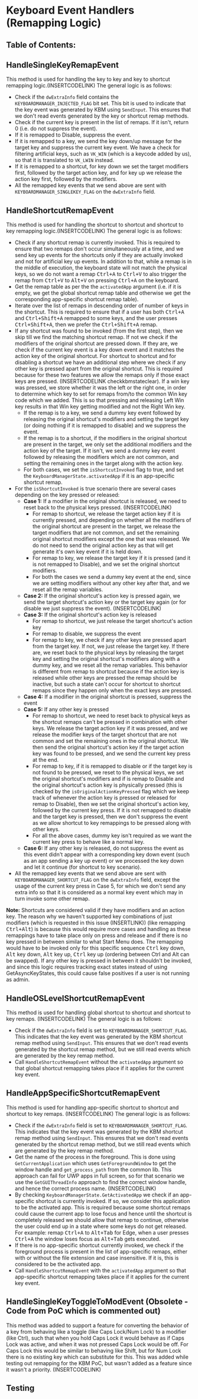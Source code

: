 # Keyboard Event Handlers (Remapping Logic)

## Table of Contents:

## HandleSingleKeyRemapEvent
This method is used for handling the key to key and key to shortcut remapping logic.(INSERTCODELINK) The general logic is as follows:
- Check if the `dwExtraInfo` field contains the `KEYBOARDMANAGER_INJECTED_FLAG` bit set. This bit is used to indicate that the key event was generated by KBM using `SendInput`. This ensures that we don't read events generated by the key or shortcut remap methods.
- Check if the current key is present in the list of remaps. If it isn't, return 0 (i.e. do not suppress the event).
- If it is remapped to Disable, suppress the event.
- If it is remapped to a key, we send the key down/up message for the target key and suppress the current key event. We have a check for filtering artificial keys, such as `VK_WIN` (which is a keycode added by us), so that it is translated to `VK_LWIN` instead.
- If it is remapped to a shortcut, for key down we set the target modifiers first, followed by the target action key, and for key up we release the action key first, followed by the modifiers.
- All the remapped key events that we send above are sent with `KEYBOARDMANAGER_SINGLEKEY_FLAG` on the `dwExtraInfo` field.

## HandleShortcutRemapEvent
This method is used for handling the shortcut to shortcut and shortcut to key remapping logic.(INSERTCODELINK) The general logic is as follows:
- Check if any shortcut remap is currently invoked. This is required to ensure that two remaps don't occur simultaneously at a time, and we send key up events for the shortcuts only if they are actually invoked and not for artificial key up events. In addition to that, while a remap is in the middle of execution, the keyboard state will not match the physical keys, so we do not want a remap <kbd>Ctrl+A</kbd> to <kbd>Ctrl+V</kbd> to also trigger the remap from <kbd>Ctrl+V</kbd> to <kbd>Alt+V</kbd> on pressing <kbd>Ctrl+A</kbd> on the keyboard.
- Get the remap table as per the the `activatedApp` argument (i.e. if it is empty, we get the global shortcut remap table and otherwise we get the corresponding app-specific shortcut remap table).
- Iterate over the list of remaps in descending order of number of keys in the shortcut. This is required to ensure that if a user has both <kbd>Ctrl+A</kbd> and <kbd>Ctrl+Shift+A</kbd> remapped to some keys, and the user presses <kbd>Ctrl+Shift+A</kbd>, then we prefer the <kbd>Ctrl+Shift+A</kbd> remap.
- If any shortcut was found to be invoked (from the first step), then we skip till we find the matching shortcut remap. If not we check if the modifiers of the original shortcut are pressed down. If they are, we check if the current key event is a key down event and it matches the action key of the original shortcut. For shortcut to shortcut and for disabling a shortcut we have an additional step where we check if any other key is pressed apart from the original shortcut. This is required because for these two features we allow the remaps only if those exact keys are pressed. (INSERTCODELINK checkkbmstateclear). If a win key was pressed, we store whether it was the left or the right one, in order to determine which key to set for remaps from/to the common Win key code which we added. This is so that pressing and releasing Left Win key results in that Win key getting modified and not the Right Win key.
    - If the remap is to a key, we send a dummy key event followed by releasing the original shortcut's modifiers and setting the target key (or doing nothing if it is remapped to disable) and we suppress the event.
    - If the remap is to a shortcut, if the modifiers in the original shortcut are present in the target, we only set the additional modifiers and the action key of the target. If it isn't, we send a dummy key event followed by releasing the modifiers which are not common, and setting the remaining ones in the target along with the action key.
    - For both cases, we set the `isShortcutInvoked` flag to true, and set the `KeyboardManagerState.activatedApp` if it is an app-specific shortcut remap.
- For the `isShortcutInvoked` is true scenario there are several cases depending on the key pressed or released:
    - **Case 1:** If a modifier in the original shortcut is released, we need to reset back to the physical keys pressed. (INSERTCODELINK)
        - For remap to shortcut, we release the target action key if it is currently pressed, and depending on whether all the modifiers of the original shortcut are present in the target, we release the target modifiers that are not common, and set the remaining original shortcut modifiers except the one that was released. We do not need to send the original action key as that will get generate it's own key event if it is held down.
        - For remap to key, we release the target key if it is pressed (and it is not remapped to Disable), and we set the original shortcut modifiers.
        - For both the cases we send a dummy key event at the end, since we are setting modifiers without any other key after that, and we reset all the remap variables.
    - **Case 2:** If the original shortcut's action key is pressed again, we send the target shortcut's action key or the target key again (or for disable we just suppress the event). (INSERTCODELINK)
    - **Case 3:** If the original shortcut's action key is released
        - For remap to shortcut, we just release the target shortcut's action key
        - For remap to disable, we suppress the event
        - For remap to key, we check if any other keys are pressed apart from the target key. If not, we just release the target key. If there are, we reset back to the physical keys by releasing the target key and setting the original shortcut's modifiers along with a dummy key, and we reset all the remap variables. This behavior is different from remap to shortcut because if the action key is released while other keys are pressed the remap should be inactive, but such a state can't occur for shortcut to shortcut remaps since they happen only when the exact keys are pressed.
    - **Case 4:** If a modifier in the original shortcut is pressed, suppress the event
    - **Case 5:** If any other key is pressed
        - For remap to shortcut, we need to reset back to physical keys as the shortcut remaps can't be pressed in combination with other keys. We release the target action key if it was pressed, and we release the modifier keys of the target shortcut that are not common and set the remaining ones in the original shortcut. We then send the original shortcut's action key if the target action key was found to be pressed, and we send the current key press at the end.
        - For remap to key, if it is remapped to disable or if the target key is not found to be pressed, we reset to the physical keys, we set the original shortcut's modifiers and if is remap to Disable and the original shortcut's action key is physically pressed (this is checked by the `isOriginalActionKeyPressed` flag which we keep track of whenever the action key is pressed or released for remap to Disable), then we set the original shortcut's action key, followed by the current key press. If it is not remapped to disable and the target key is pressed, then we don't suppress the event as we allow shortcut to key remappings to be pressed along with other keys.
        - For all the above cases, dummy key isn't required as we want the current key press to behave like a normal key.
    - **Case 6:** If any other key is released, do not suppress the event as this event didn't appear with a corresponding key down event (such as an app sending a key up event) or we processed the key down and let it continue (for shortcut to key scenario).
- All the remapped key events that we send above are sent with `KEYBOARDMANAGER_SHORTCUT_FLAG` on the `dwExtraInfo` field, except the usage of the current key press in Case 5, for which we don't send any extra info so that it is considered as a normal key event which may in turn invoke some other remap.

**Note:** Shortcuts are considered valid if they have modifiers and an action key. The reason why we haven't supported key combinations of just modifiers (which is requested in this issue (INSERTLINK)) (like remapping <kbd>Ctrl+Alt</kbd>) is because this would require more cases and handling as these remappings have to take place only on press and release and if there is no key pressed in between similar to what Start Menu does. The remapping would have to be invoked only for this specific sequence <kbd>Ctrl</kbd> key down, <kbd>Alt</kbd> key down, <kbd>Alt</kbd> key up, <kbd>Ctrl</kbd> key up (ordering between Ctrl and Alt can be swapped). If any other key is pressed in between it shouldn't be invoked, and since this logic requires tracking exact states instead of using GetAsyncKeyStates, this could cause false positives if a user is not running as admin.

## HandleOSLevelShortcutRemapEvent
This method is used for handling global shortcut to shortcut and shortcut to key remaps. (INSERTCODELINK) The general logic is as follows:
- Check if the `dwExtraInfo` field is set to `KEYBOARDMANAGER_SHORTCUT_FLAG`. This indicates that the key event was generated by the KBM shortcut remap method using `SendInput`. This ensures that we don't read events generated by the shortcut remap method, but we still read events which are generated by the key remap method.
- Call `HandleShortcutRemapEvent` without the `activatedApp` argument so that global shortcut remapping takes place if it applies for the current key event.

## HandleAppSpecificShortcutRemapEvent
This method is used for handling app-specific shortcut to shortcut and shortcut to key remaps. (INSERTCODELINK) The general logic is as follows:
- Check if the `dwExtraInfo` field is set to `KEYBOARDMANAGER_SHORTCUT_FLAG`. This indicates that the key event was generated by the KBM shortcut remap method using `SendInput`. This ensures that we don't read events generated by the shortcut remap method, but we still read events which are generated by the key remap method.
- Get the name of the process in the foreground. This is done using `GetCurrentApplication` which uses `GetForegroundWindow` to get the window handle and `get_process_path` from the common lib. This approach can fail for UWP apps in full screen, so for that scenario we use the `GetGUIThreadInfo` approach to find the correct window handle, and hence the correct process name. (INSERTCODELINK)
- By checking `KeyboardManagerState.GetActivatedApp` we check if an app-specific shortcut is currently invoked. If so, we consider this application to be the activated app. This is required because some shortcut remaps could cause the current app to lose focus and hence until the shortcut is completely released we should allow that remap to continue, otherwise the user could end up in a state where some keys do not get released. For example: remap <kbd>Ctrl+A</kbd> to <kbd>Alt+Tab</kbd> for Edge, when a user presses <kbd>Ctrl+A</kbd> the window loses focus as <kbd>Alt+Tab</kbd> gets executed.
- If there is no app-specific shortcut currently invoked, we check if the foreground process is present in the list of app-specific remaps, either with or without the file extension and case insensitive. If it is, this is considered to be the activated app.
- Call `HandleShortcutRemapEvent` with the `activatedApp` argument so that app-specific shortcut remapping takes place if it applies for the current key event.

## HandleSingleKeyToggleToModEvent (Obsolete - Code from PoC which is commented out)
This method was added to support a feature for converting the behavior of a key from behaving like a toggle (like Caps Lock/Num Lock) to a modifier (like Ctrl), such that when you hold Caps Lock it would behave as if Caps Lock was active, and when it was not pressed Caps Lock would be off. For Caps Lock this would be similar to behaving like Shift, but for Num Lock there is no existing key which can substitute for this. This was added while testing out remapping for the KBM PoC, but wasn't added as a feature since it wasn't a priority. (INSERTCODELINK)

## Testing